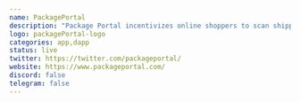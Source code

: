 ```yaml
---
name: PackagePortal
description: "Package Portal incentivizes online shoppers to scan shipping labels on their deliveries to confirm receipt and rate the service provider."
logo: packagePortal-logo
categories: app,dapp
status: live
twitter: https://twitter.com/packageportal/
website: https://www.packageportal.com/
discord: false
telegram: false
---
```

